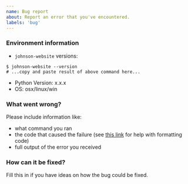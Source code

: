 ```yaml
---
name: Bug report
about: Report an error that you've encountered.
labels: 'bug'
---
```


### Environment information

* `johnson-website` versions:

```
$ johnson-website --version
# ...copy and paste result of above command here...
```

* Python Version: x.x.x
* OS: osx/linux/win

### What went wrong?

Please include information like:

* what command you ran
* the code that caused the failure (see [this link](https://help.github.com/articles/basic-writing-and-formatting-syntax/) for help with formatting code)
* full output of the error you received

### How can it be fixed?

Fill this in if you have ideas on how the bug could be fixed.
